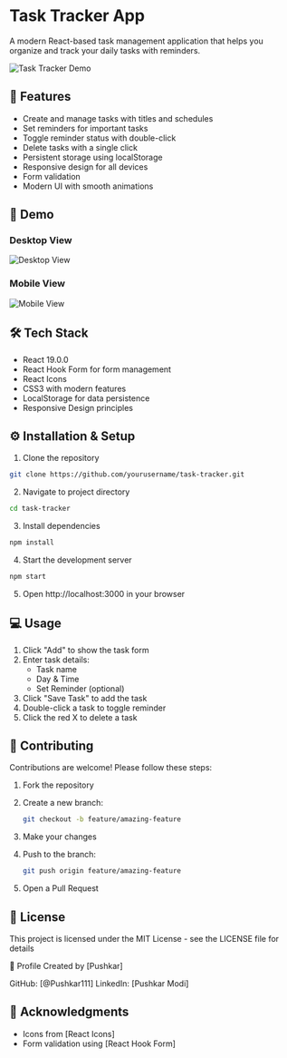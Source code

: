 # Task Tracker App

A modern React-based task management application that helps you organize and track your daily tasks with reminders.

![Task Tracker Demo](demo.gif)

## 🚀 Features

- Create and manage tasks with titles and schedules
- Set reminders for important tasks
- Toggle reminder status with double-click
- Delete tasks with a single click
- Persistent storage using localStorage
- Responsive design for all devices
- Form validation
- Modern UI with smooth animations

## 🎥 Demo

### Desktop View
![Desktop View](desktop-view.png)

### Mobile View
![Mobile View](mobile-view.png)

## 🛠️ Tech Stack

- React 19.0.0
- React Hook Form for form management
- React Icons
- CSS3 with modern features
- LocalStorage for data persistence
- Responsive Design principles

## ⚙️ Installation & Setup

1. Clone the repository
```bash
git clone https://github.com/yourusername/task-tracker.git
```

2. Navigate to project directory
```bash
cd task-tracker
```

3. Install dependencies
```bash
npm install
```

4. Start the development server
```bash
npm start
```

5. Open http://localhost:3000 in your browser


## 💻 Usage
1. Click "Add" to show the task form
2. Enter task details:
    - Task name
    - Day & Time
    - Set Reminder (optional)
3. Click "Save Task" to add the task
4. Double-click a task to toggle reminder
5. Click the red X to delete a task


## 🤝 Contributing
Contributions are welcome! Please follow these steps:

1. Fork the repository
2. Create a new branch: 
    ```bash
    git checkout -b feature/amazing-feature
    ```
3. Make your changes
4. Push to the branch: 
    ```bash
    git push origin feature/amazing-feature
    ```

5. Open a Pull Request


## 📝 License
This project is licensed under the MIT License - see the LICENSE file for details

👤 Profile
Created by [Pushkar]

GitHub: [@Pushkar111]
LinkedIn: [Pushkar Modi]


## 🙏 Acknowledgments
- Icons from [React Icons]
- Form validation using [React Hook Form]